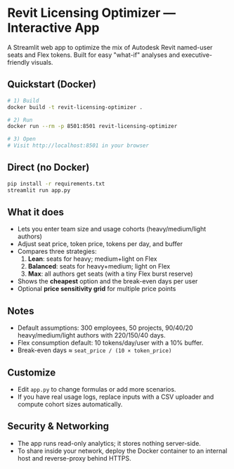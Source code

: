 
# Revit Licensing Optimizer — Interactive App

A Streamlit web app to optimize the mix of Autodesk Revit named-user seats and Flex tokens.
Built for easy "what-if" analyses and executive-friendly visuals.

## Quickstart (Docker)

```bash
# 1) Build
docker build -t revit-licensing-optimizer .

# 2) Run
docker run --rm -p 8501:8501 revit-licensing-optimizer

# 3) Open
# Visit http://localhost:8501 in your browser
```

## Direct (no Docker)
```bash
pip install -r requirements.txt
streamlit run app.py
```

## What it does
- Lets you enter team size and usage cohorts (heavy/medium/light authors)
- Adjust seat price, token price, tokens per day, and buffer
- Compares three strategies:
    1. **Lean**: seats for heavy; medium+light on Flex
    2. **Balanced**: seats for heavy+medium; light on Flex
    3. **Max**: all authors get seats (with a tiny Flex burst reserve)
- Shows the **cheapest** option and the break-even days per user
- Optional **price sensitivity grid** for multiple price points

## Notes
- Default assumptions: 300 employees, 50 projects, 90/40/20 heavy/medium/light authors with 220/150/40 days.
- Flex consumption default: 10 tokens/day/user with a 10% buffer.
- Break-even days ≈ `seat_price / (10 × token_price)`

## Customize
- Edit `app.py` to change formulas or add more scenarios.
- If you have real usage logs, replace inputs with a CSV uploader and compute cohort sizes automatically.

## Security & Networking
- The app runs read-only analytics; it stores nothing server-side.
- To share inside your network, deploy the Docker container to an internal host and reverse-proxy behind HTTPS.
